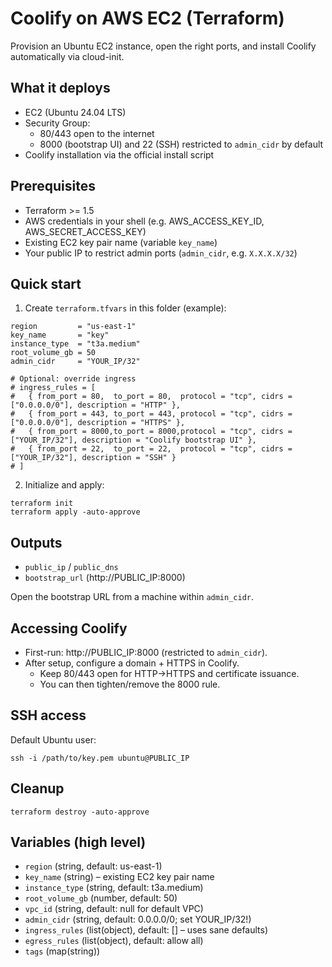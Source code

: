 # Coolify on AWS EC2 (Terraform)

Provision an Ubuntu EC2 instance, open the right ports, and install Coolify automatically via cloud-init.

## What it deploys
- EC2 (Ubuntu 24.04 LTS)
- Security Group:
  - 80/443 open to the internet
  - 8000 (bootstrap UI) and 22 (SSH) restricted to `admin_cidr` by default
- Coolify installation via the official install script

## Prerequisites
- Terraform >= 1.5
- AWS credentials in your shell (e.g. AWS_ACCESS_KEY_ID, AWS_SECRET_ACCESS_KEY)
- Existing EC2 key pair name (variable `key_name`)
- Your public IP to restrict admin ports (`admin_cidr`, e.g. `X.X.X.X/32`)

## Quick start
1) Create `terraform.tfvars` in this folder (example):

```
region         = "us-east-1"
key_name       = "key"
instance_type  = "t3a.medium"
root_volume_gb = 50
admin_cidr     = "YOUR_IP/32"

# Optional: override ingress
# ingress_rules = [
#   { from_port = 80,  to_port = 80,  protocol = "tcp", cidrs = ["0.0.0.0/0"], description = "HTTP" },
#   { from_port = 443, to_port = 443, protocol = "tcp", cidrs = ["0.0.0.0/0"], description = "HTTPS" },
#   { from_port = 8000,to_port = 8000,protocol = "tcp", cidrs = ["YOUR_IP/32"], description = "Coolify bootstrap UI" },
#   { from_port = 22,  to_port = 22,  protocol = "tcp", cidrs = ["YOUR_IP/32"], description = "SSH" }
# ]
```

2) Initialize and apply:

```
terraform init
terraform apply -auto-approve
```

## Outputs
- `public_ip` / `public_dns`
- `bootstrap_url` (http://PUBLIC_IP:8000)

Open the bootstrap URL from a machine within `admin_cidr`.

## Accessing Coolify
- First-run: http://PUBLIC_IP:8000 (restricted to `admin_cidr`).
- After setup, configure a domain + HTTPS in Coolify.
  - Keep 80/443 open for HTTP->HTTPS and certificate issuance.
  - You can then tighten/remove the 8000 rule.

## SSH access
Default Ubuntu user:

```
ssh -i /path/to/key.pem ubuntu@PUBLIC_IP
```

## Cleanup

```
terraform destroy -auto-approve
```

## Variables (high level)
- `region` (string, default: us-east-1)
- `key_name` (string) – existing EC2 key pair name
- `instance_type` (string, default: t3a.medium)
- `root_volume_gb` (number, default: 50)
- `vpc_id` (string, default: null for default VPC)
- `admin_cidr` (string, default: 0.0.0.0/0; set YOUR_IP/32!)
- `ingress_rules` (list(object), default: [] – uses sane defaults)
- `egress_rules` (list(object), default: allow all)
- `tags` (map(string))

